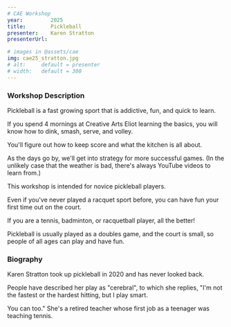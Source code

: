 ```yaml
---
# CAE Workshop
year:         2025
title:        Pickleball
presenter:    Karen Stratton
presenterUrl: 

# images in @assets/cae
img: cae25_stratton.jpg
# alt:     default = presenter
# width:   default = 300
---
```


### Workshop Description

Pickleball is a fast growing sport that is addictive, fun, and quick to learn. 

If you spend 4 mornings at Creative Arts Eliot learning the basics, 
you will know how to dink, smash, serve, and volley. 

You'll figure out how to keep score and what the kitchen is all about. 

As the days go by, we'll get into strategy for more successful games. 
(In the unlikely case that the weather is bad, there's always YouTube videos to learn from.)

This workshop is intended for novice pickleball players. 

Even if you've never played a racquet sport before, you can have fun 
your first time out on the court. 

If you are a tennis, badminton, or racquetball player, all the better! 

Pickleball is usually played as a doubles game, and the court is small, 
so people of all ages can play and have fun. 

### Biography

Karen Stratton took up pickleball in 2020 and has never looked back. 

People have described her play as "cerebral", to which she replies, 
"I'm not the fastest or the hardest hitting, but I play smart. 

You can too." She's a retired teacher whose first job as a teenager was teaching tennis. 

</Layout>